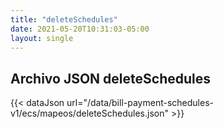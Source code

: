 ```yaml
---
title: "deleteSchedules"
date: 2021-05-20T10:31:03-05:00
layout: single
---
```


## Archivo JSON deleteSchedules

{{< dataJson url="/data/bill-payment-schedules-v1/ecs/mapeos/deleteSchedules.json" >}}